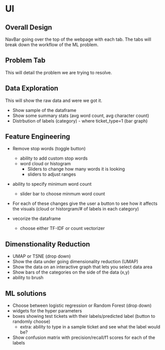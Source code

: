 

# UI

## Overall Design

NavBar going over the top of the webpage with each tab.  The tabs will break down the workflow of the ML problem.


## Problem Tab

This will detail the problem we are trying to resolve.

## Data Exploration

This will show the raw data and were we got it.
- Show sample of the dataframe
- Show some summary stats (avg word count, avg character count)
- Distrbution of labels (category) - where ticket_type=1 (bar graph)

## Feature Engineering
- Remove stop words (toggle button)
	- ability to add custom stop words
	- word cloud or histogram
		- Sliders to change how many words it is looking
		- sliders to adjust ranges
- ability to specify minimum word count
	- slider bar to choose minmum word count

- For each of these changes give the user a button to see how it affects the visuals (cloud or historgram/# of labels in each category) 

- vecorize the dataframe
	- choose either TF-IDF or count vectorizer

## Dimenstionality Reduction
- UMAP or TSNE (drop down)
- Show the data under going dimensionality reduction (UMAP)
- Show the data on an interactive graph that lets you select data area
- Show bars of the categories on the side of the data (x,y)
- ability to brush

## ML solutions
- Choose between logistic regression or Random Forest (drop down)
- widgets for the hyper parameters
- boxes showing test tickets with their labels/predicted label (button to randomly choose)
	- extra: ability to type in a sample ticket and see what the label would be?
- Show confusion matrix with precision/recall/f1 scores for each of the labels
